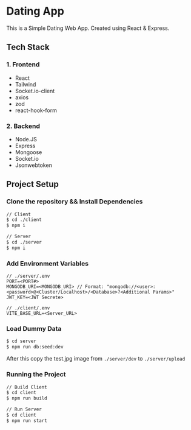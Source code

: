 # Dating App

This is a Simple Dating Web App. Created using React & Express.

## Tech Stack

### 1. Frontend

-   React
-   Tailwind
-   Socket.io-client
-   axios
-   zod
-   react-hook-form

### 2. Backend

-   Node.JS
-   Express
-   Mongoose
-   Socket.io
-   Jsonwebtoken

## Project Setup

### Clone the repository && Install Dependencies

```bash
// Client
$ cd ./client
$ npm i

// Server
$ cd ./server
$ npm i
```

### Add Environment Variables

```
// ./server/.env
PORT=<PORT#>
MONGODB_URI=<MONGODB_URI> // Format: "mongodb://<user>:<password>@<Cluster/Localhost>/<Database>?<Additional Params>"
JWT_KEY=<JWT Secrete>

// ./client/.env
VITE_BASE_URL=<Server_URL>
```

### Load Dummy Data

```bash
$ cd server
$ npm run db:seed:dev
```

After this copy the test.jpg image from `./server/dev` to `./server/upload`

### Running the Project

```bash
// Build Client
$ cd client
$ npm run build

// Run Server
$ cd client
$ npm run start
```
